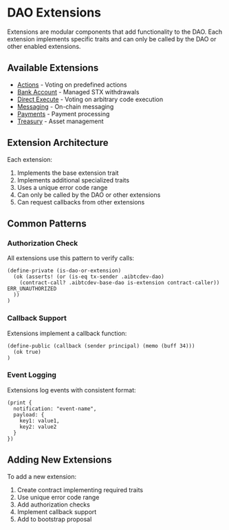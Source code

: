 # DAO Extensions

Extensions are modular components that add functionality to the DAO. Each extension implements specific traits and can only be called by the DAO or other enabled extensions.

## Available Extensions

- [Actions](actions.md) - Voting on predefined actions
- [Bank Account](bank-account.md) - Managed STX withdrawals
- [Direct Execute](direct-execute.md) - Voting on arbitrary code execution
- [Messaging](messaging.md) - On-chain messaging
- [Payments](payments.md) - Payment processing
- [Treasury](treasury.md) - Asset management

## Extension Architecture

Each extension:

1. Implements the base extension trait
2. Implements additional specialized traits
3. Uses a unique error code range
4. Can only be called by the DAO or other extensions
5. Can request callbacks from other extensions

## Common Patterns

### Authorization Check

All extensions use this pattern to verify calls:

```clarity
(define-private (is-dao-or-extension)
  (ok (asserts! (or (is-eq tx-sender .aibtcdev-dao)
    (contract-call? .aibtcdev-base-dao is-extension contract-caller)) ERR_UNAUTHORIZED
  ))
)
```

### Callback Support 

Extensions implement a callback function:

```clarity
(define-public (callback (sender principal) (memo (buff 34)))
  (ok true)
)
```

### Event Logging

Extensions log events with consistent format:

```clarity
(print {
  notification: "event-name",
  payload: {
    key1: value1,
    key2: value2
  }
})
```

## Adding New Extensions

To add a new extension:

1. Create contract implementing required traits
2. Use unique error code range
3. Add authorization checks
4. Implement callback support
5. Add to bootstrap proposal
